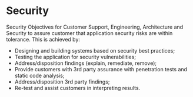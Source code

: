 # Security

Security Objectives for Customer Support, Engineering, Architecture and Security to assure customer that application security risks are within tolerance. This is achieved by:

* Designing and building systems based on security best practices;
* Testing the application for security vulnerabilities;
* Address/disposition findings \(explain, remediate, remove\);
* Provide customers with 3rd party assurance with penetration tests and static code analysis;
* Address/disposition 3rd party findings;
* Re-test and assist customers in interpreting results.

